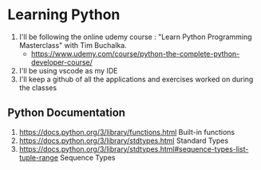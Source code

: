 
# Learning Python

1. I'll be following the online udemy course : "Learn Python Programming Masterclass" with Tim Buchalka.
    - https://www.udemy.com/course/python-the-complete-python-developer-course/
2. I'll be using vscode as my IDE
3. I'll keep a github of all the applications and exercises worked on during the classes


## Python Documentation
1. https://docs.python.org/3/library/functions.html Built-in functions
2. https://docs.python.org/3/library/stdtypes.html Standard Types
3. https://docs.python.org/3/library/stdtypes.html#sequence-types-list-tuple-range Sequence Types
